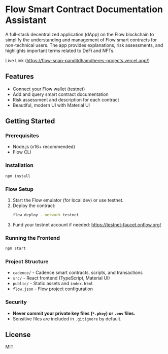 # Flow Smart Contract Documentation Assistant

A full-stack decentralized application (dApp) on the Flow blockchain to simplify the understanding and management of Flow smart contracts for non-technical users. The app provides explanations, risk assessments, and highlights important terms related to DeFi and NFTs.

Live Link (https://flow-snap-panditdhamdheres-projects.vercel.app/)

## Features
- Connect your Flow wallet (testnet)
- Add and query smart contract documentation
- Risk assessment and description for each contract
- Beautiful, modern UI with Material UI

## Getting Started

### Prerequisites
- Node.js (v16+ recommended)
- Flow CLI

### Installation
```bash
npm install
```

### Flow Setup
1. Start the Flow emulator (for local dev) or use testnet.
2. Deploy the contract:
   ```bash
   flow deploy --network testnet
   ```
3. Fund your testnet account if needed: https://testnet-faucet.onflow.org/

### Running the Frontend
```bash
npm start
```

### Project Structure
- `cadence/` - Cadence smart contracts, scripts, and transactions
- `src/` - React frontend (TypeScript, Material UI)
- `public/` - Static assets and `index.html`
- `flow.json` - Flow project configuration

### Security
- **Never commit your private key files (`*.pkey`) or `.env` files.**
- Sensitive files are included in `.gitignore` by default.

## License
MIT 